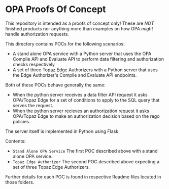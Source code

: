 # OPA Proofs Of Concept

This repository is intended as a proofs of concept only! These are *NOT* finished products nor anything more than examples on how OPA *might* handle authorization requests.

This directory contains POCs for the following scenarios:
- A stand alone OPA service with a Python server that uses the OPA Compile API and Evaluate API to perform
data filtering and authorization checks respectively
- A set of three Topaz Edge Authorizers with a Python server that uses the Edge Authorizer's Compile and Evaluate API endpoints. 

Both of these POCs behave generally the same: 
- When the python server receives a data filter API request it asks OPA/Topaz Edge for a set of conditions to apply to the SQL query that serves the request. 
- When the python server recieves an authorization request it asks OPA/Topaz Edge to make an authorization decision based on the rego policies.

The server itself is implemented in Python using Flask.

Contents:
- `Stand Alone OPA Service` The first POC described above with a stand alone OPA service.
- `Topaz Edge Authorizer` The second POC described above expecting a set of three Topaz Edge Authorizers.

Further details for each POC is found in respective Readme files located in those folders.


